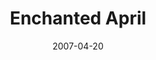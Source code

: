 ---
title: Enchanted April
date: 2007-04-20
closing_date: 2007-05-05
layout: productions
playbill:
Theatre: Theatre Jacksonville
venue: Harold K. Smith Playhouse
cast:
- Lotty Wilton: Alexis Robbins
- Mellersh Wilton: Daniel Owen Dungan
- Rose Arnott: Cathy O'Brien
- Frederick Arnott: Roger Lowe
- Lady Caroline Bramble: Staci Cobb
- Antony Wilding: Jefferson Baker
- Mrs. Graves: Harolyn Sharpe
- Costanza: Katharine Scarborough
crew:
- Director: Michael Lipp
- Technical Direcor: Jefferey L. Wagoner
- Scenic Design: Kelly J. Wagoner
- Lighting Design: Jefferey L. Wagoner
- Costume Design: Tracy Olin
- Scenic Artist: Lisa Miyares
- Stage Manager: Shannon Jones
- Assistant Stage Manager: Noelle Jaycox
- Sound Design: Michael Lipp
- Properties:
  - Jefferey L. Wagoner
  - Kelly J. Wagoner
- Assistant Technical Director: Daniel Owen Dungan
- Poster Design: Caryl Butterley
- Watercolor Art: Shannon Hobbs
- Italian Consultant: Judy Pelaia
- Recorded Voice Over: Robert Pelaia
- Light Board Operation: Gloria Pepe
- Sound Board Operator: Cat McLeod
- Costume Assistant: Judy Gookin
- Running Crew:
  - Greg Odenwald
  - Abigail Saenz
- Set Construction:
  - James Bennett
  - Kristina Elliot
  - Frank Healy
  - Danielle Hudson
  - Andy Hunt
  - Caroline Hunt
  - Debbie Hurm
  - Shannon Jones
  - Gloria Pepe
  - Josh Pierre
  - Shirley Sacks
  - Abigail Saenz
  - Mark Stater
orchestra:
---